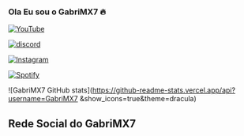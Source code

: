 ### Ola Eu sou o GabriMX7 🔥

[![YouTube](https://img.shields.io/badge/YouTube-FF0000?style=for-the-badge&logo=youtube&logoColor=white)](https://youtube.com/@GabriMX7)

[![discord](https://img.shields.io/badge/Discord-7289DA?style=for-the-badge&logo=discord&logoColor=white)](https://discord.gg/cHDTJGXrvJ)

[![lnstagram](https://img.shields.io/badge/Instagram-E4405F?style=for-the-badge&logo=instagram&logoColor=white)](https://instagram.com/gabrimx7?igshid=YmMyMTA2M2Y=)

[![Spotify](https://img.shields.io/badge/Spotify-1ED760?&style=for-the-badge&logo=spotify&logoColor=white)](https://open.spotify.com/user/31mojyts442bkh4uvlla3yyfmi6u?si=bRDU1DSASqWgSdYcJCOAtA&utm_source=copy-link)

![GabriMX7 GitHub stats](https://github-readme-stats.vercel.app/api?username=GabriMX7 &show_icons=true&theme=dracula)

## Rede Social do GabriMX7
